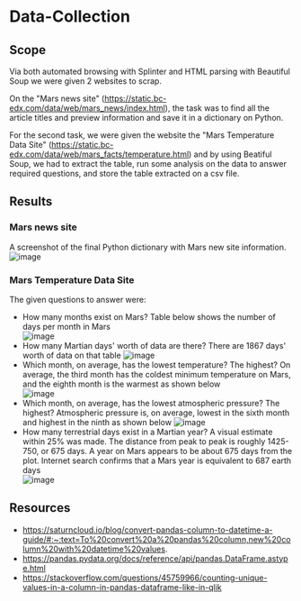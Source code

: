 # Data-Collection
## Scope
Via both automated browsing with Splinter and HTML parsing with Beautiful Soup we were given 2 websites to scrap. 

On the "Mars news site" (https://static.bc-edx.com/data/web/mars_news/index.html), the task was to find all the article titles and preview information and save it in a dictionary on Python.  

For the second task, we were given the website the "Mars Temperature Data Site" (https://static.bc-edx.com/data/web/mars_facts/temperature.html) and by using Beatiful Soup, we had to extract the table, run some analysis on the data to answer required questions, and store the table extracted on a csv file.   
## Results
### Mars news site
A screenshot of the final Python dictionary with Mars new site information.  
![image](https://github.com/JulianRavelo/Data-Collection/assets/132871396/58c79ffb-a8d9-40ff-b528-7fcae17a08f6)  
### Mars Temperature Data Site  
The given questions to answer were:
- How many months exist on Mars?
  Table below shows the number of days per month in Mars  
![image](https://github.com/JulianRavelo/Data-Collection/assets/132871396/a72f173d-b805-4ac8-8db2-ce5d703963ee)  
- How many Martian days' worth of data are there?
  There are 1867 days' worth of data on that table
![image](https://github.com/JulianRavelo/Data-Collection/assets/132871396/34e57762-6034-4282-805f-cf32e752027c)
- Which month, on average, has the lowest temperature? The highest?
  On average, the third month has the coldest minimum temperature on Mars, and the eighth month is the warmest as shown below  
![image](https://github.com/JulianRavelo/Data-Collection/assets/132871396/036341f1-5ac9-4ec1-9cef-2ff84901b971)
- Which month, on average, has the lowest atmospheric pressure? The highest?
  Atmospheric pressure is, on average, lowest in the sixth month and highest in the ninth as shown below
![image](https://github.com/JulianRavelo/Data-Collection/assets/132871396/60d1c8e1-19c2-4825-9e73-9e3959c869d5)
- How many terrestrial days exist in a Martian year? A visual estimate within 25% was made.
  The distance from peak to peak is roughly 1425-750, or 675 days. A year on Mars appears to be about 675 days from the plot. Internet search confirms that a Mars year is equivalent to 687 earth days  
![image](https://github.com/JulianRavelo/Data-Collection/assets/132871396/6a9bbf2b-b45a-472a-8c0c-08102d677fc8)  
## Resources  
- https://saturncloud.io/blog/convert-pandas-column-to-datetime-a-guide/#:~:text=To%20convert%20a%20pandas%20column,new%20column%20with%20datetime%20values.  
- https://pandas.pydata.org/docs/reference/api/pandas.DataFrame.astype.html  
- https://stackoverflow.com/questions/45759966/counting-unique-values-in-a-column-in-pandas-dataframe-like-in-qlik  
